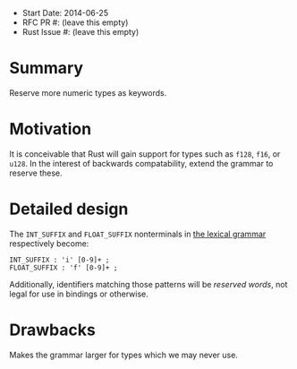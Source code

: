 - Start Date: 2014-06-25
- RFC PR #: (leave this empty)
- Rust Issue #: (leave this empty)

# Summary

Reserve more numeric types as keywords.

# Motivation

It is conceivable that Rust will gain support for types such as `f128`, `f16`,
or `u128`. In the interest of backwards compatability, extend the grammar to
reserve these.

# Detailed design

The `INT_SUFFIX` and `FLOAT_SUFFIX` nonterminals in [the lexical
grammar](0021-lexical-syntax-simplification.md) respectively become:

```
INT_SUFFIX : 'i' [0-9]+ ;
FLOAT_SUFFIX : 'f' [0-9]+ ;
```

Additionally, identifiers matching those patterns will be *reserved words*,
not legal for use in bindings or otherwise.

# Drawbacks

Makes the grammar larger for types which we may never use.
